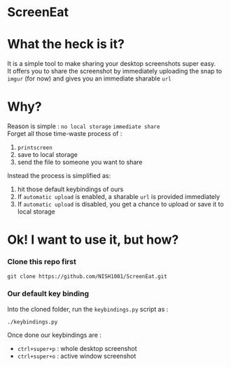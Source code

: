 # ScreenEat

# What the heck is it?
It is a simple tool to make sharing your desktop screenshots super easy.  
It offers you to share the screenshot by immediately uploading the snap to `imgur` (for now) and gives you an immediate sharable `url`  

# Why?
Reason is simple : `no local storage` `immediate share`  
Forget all those time-waste process of :  

1. `printscreen`  
2. save to local storage  
3. send the file to someone you want to share  

Instead the process is simplified as:  

1. hit those default keybindings of ours  
2. If `automatic upload` is enabled, a sharable `url` is provided immediately  
3. If `automatic upload` is disabled, you get a chance to upload or save it to local storage  

# Ok! I want to use it, but how?

### Clone this repo first

```
git clone https://github.com/NISH1001/ScreenEat.git
```

### Our default key binding
Into the cloned folder, run the `keybindings.py` script as : 

```
./keybindings.py
```
Once done our keybindings are :  
* `ctrl+super+p` : whole desktop screenshot
* `ctrl+super+o` : active window screenshot






